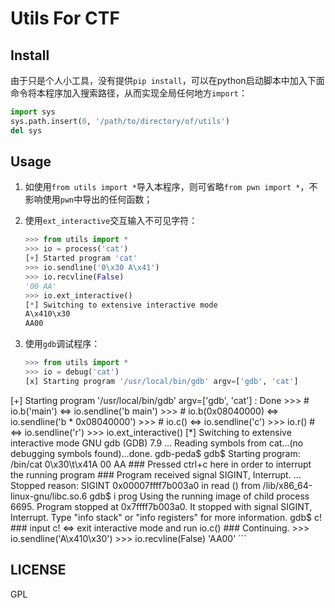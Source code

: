 # Utils For CTF

## Install

由于只是个人小工具，没有提供`pip install`，可以在python启动脚本中加入下面命令将本程序加入搜索路径，从而实现全局任何地方`import`：

```python
import sys
sys.path.insert(0, '/path/to/directory/of/utils')
del sys
```

## Usage

1. 如使用`from utils import *`导入本程序，则可省略`from pwn import *`，不影响使用`pwn`中导出的任何函数；

2. 使用`ext_interactive`交互输入不可见字符：

	```python
	>>> from utils import *
	>>> io = process('cat')
	[+] Started program 'cat'
	>>> io.sendline('0\x30 A\x41')
	>>> io.recvline(False)
	'00 AA'
	>>> io.ext_interactive()
	[*] Switching to extensive interactive mode
	A\x410\x30
	AA00
	```

3. 使用`gdb`调试程序：

	```python
	>>> from utils import *
	>>> io = debug('cat')
	[x] Starting program '/usr/local/bin/gdb' argv=['gdb', 'cat'] [+] Starting program '/usr/local/bin/gdb' argv=['gdb', 'cat'] : Done
	>>> # io.b('main') <=> io.sendline('b main')
	>>> # io.b(0x08040000) <=> io.sendline('b * 0x08040000')
	>>> # io.c() <=> io.sendline('c')
	>>> io.r() # <=> io.sendline('r')
	>>> io.ext_interactive()
	[*] Switching to extensive interactive mode	GNU gdb (GDB) 7.9	...
	Reading symbols from cat...(no debugging symbols found)...done.
	gdb-peda$ gdb$ Starting program: /bin/cat 	0\x30\t\x41A	00	AA
	### Pressed ctrl+c here in order to interrupt the running program ###
	Program received signal SIGINT, Interrupt.
	...
	Stopped reason: SIGINT	0x00007ffff7b003a0 in read () from /lib/x86_64-linux-gnu/libc.so.6
	gdb$ i prog		Using the running image of child process 6695.	Program stopped at 0x7ffff7b003a0.	It stopped with signal SIGINT, Interrupt.	Type "info stack" or "info registers" for more information.
	gdb$ c!
	### input c! <=> exit interactive mode and run io.c() ###
	Continuing.
	>>> io.sendline('A\x410\x30')	>>> io.recvline(False)	'AA00'	```
	
## LICENSE

GPL